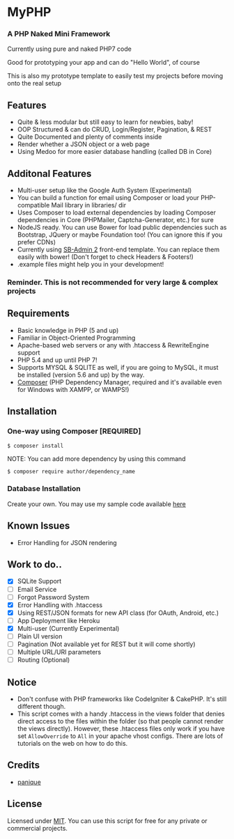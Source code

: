 # MyPHP
### A PHP Naked Mini Framework
Currently using pure and naked PHP7 code

Good for prototyping your app and can do "Hello World", of course

This is also my prototype template to easily test my projects before moving onto the real setup

## Features
* Quite & less modular but still easy to learn for newbies, baby!
* OOP Structured & can do CRUD, Login/Register, Pagination, & REST
* Quite Documented and plenty of comments inside
* Render whether a JSON object or a web page
* Using Medoo for more easier database handling (called DB in Core)

## Additonal Features
* Multi-user setup like the Google Auth System (Experimental)
* You can build a function for email using Composer or load your PHP-compatible Mail library in libraries/ dir
* Uses Composer to load external dependencies by loading Composer dependencies in Core (PHPMailer, Captcha-Generator, etc.) for sure
* NodeJS ready. You can use Bower for load public dependencies such as Bootstrap, JQuery or maybe Foundation too! (You can ignore this if you prefer CDNs)
* Currently using [SB-Admin 2](http://startbootstrap.com/template-overviews/sb-admin-2/) front-end template. You can replace them easily with bower! (Don't forget to check Headers & Footers!)
* .example files might help you in your development!

### Reminder. This is not recommended for very large & complex projects

## Requirements
* Basic knowledge in PHP (5 and up)
* Familiar in Object-Oriented Programming
* Apache-based web servers or any with .htaccess & RewriteEngine support
* PHP 5.4 and up until PHP 7!
* Supports MYSQL & SQLITE as well, if you are going to MySQL, it must be installed (version 5.6 and up) by the way.
* [Composer](https://getcomposer.org) (PHP Dependency Manager, required and it's available even for Windows with XAMPP, or WAMPS!)

## Installation
### One-way using Composer [REQUIRED]
`$ composer install`

NOTE: You can add more dependency by using this command

`$ composer require author/dependency_name`

### Database Installation
Create your own. You may use my sample code available [here](https://gist.github.com/jccultima123/5e10a6d9e549778eff40adb5a3556e4a)

## Known Issues
* Error Handling for JSON rendering

## Work to do..
- [x] SQLite Support
- [ ] Email Service
- [ ] Forgot Password System
- [x] Error Handling with .htaccess
- [x] Using REST/JSON formats for new API class (for OAuth, Android, etc.)
- [ ] App Deployment like Heroku
- [x] Multi-user (Currently Experimental)
- [ ] Plain UI version
- [ ] Pagination (Not available yet for REST but it will come shortly)
- [ ] Multiple URL/URI parameters
- [ ] Routing (Optional)

## Notice
* Don't confuse with PHP frameworks like CodeIgniter & CakePHP. It's still different though.
* This script comes with a handy .htaccess in the views folder that denies direct access to the files within the folder (so that people cannot render the views directly). However, these .htaccess files only work if you have set
`AllowOverride` to `All` in your apache vhost configs. There are lots of tutorials on the web on how to do this.

## Credits
* [panique](https://github.com/panique)

## License
Licensed under [MIT](http://www.opensource.org/licenses/mit-license.php). You can use this script for free for any
private or commercial projects.
